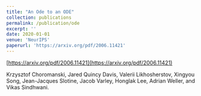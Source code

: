 ```yaml
---
title: "An Ode to an ODE"
collection: publications
permalink: /publication/ode
excerpt: ''
date: 2020-01-01
venue: 'NeurIPS'
paperurl: 'https://arxiv.org/pdf/2006.11421'
---
```


[https://arxiv.org/pdf/2006.11421](https://arxiv.org/pdf/2006.11421)

Krzysztof Choromanski, Jared Quincy Davis, Valerii Likhosherstov, Xingyou Song, Jean-Jacques Slotine, Jacob Varley, Honglak Lee, Adrian Weller, and Vikas Sindhwani.
